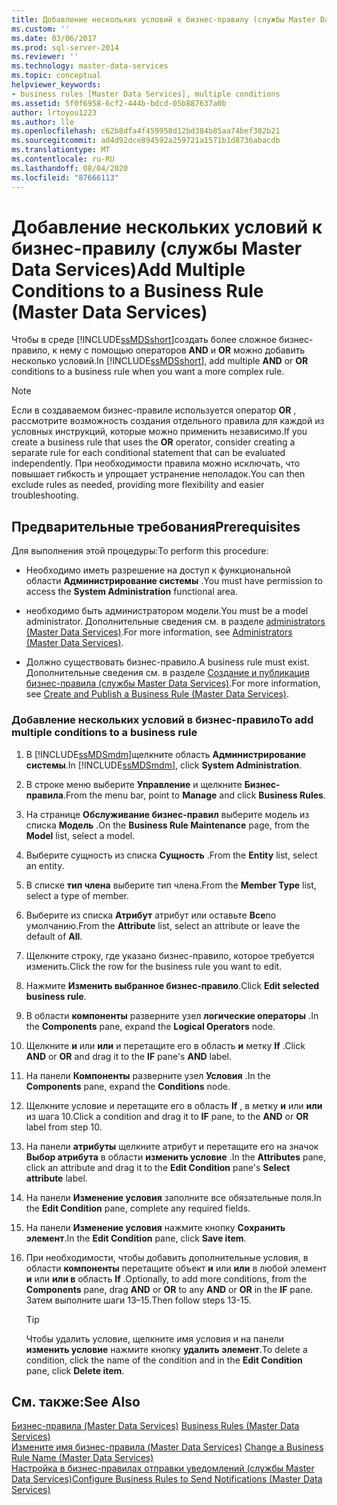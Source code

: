 ```yaml
---
title: Добавление нескольких условий к бизнес-правилу (службы Master Data Services) | Документы Майкрософт
ms.custom: ''
ms.date: 03/06/2017
ms.prod: sql-server-2014
ms.reviewer: ''
ms.technology: master-data-services
ms.topic: conceptual
helpviewer_keywords:
- business rules [Master Data Services], multiple conditions
ms.assetid: 5f0f6958-6cf2-444b-bdcd-05b887637a0b
author: lrtoyou1223
ms.author: lle
ms.openlocfilehash: c62b8dfa4f459958d12bd384b85aa74bef382b21
ms.sourcegitcommit: ad4d92dce894592a259721a1571b1d8736abacdb
ms.translationtype: MT
ms.contentlocale: ru-RU
ms.lasthandoff: 08/04/2020
ms.locfileid: "87666113"
---
```

# <a name="add-multiple-conditions-to-a-business-rule-master-data-services"></a><span data-ttu-id="48608-102">Добавление нескольких условий к бизнес-правилу (службы Master Data Services)</span><span class="sxs-lookup"><span data-stu-id="48608-102">Add Multiple Conditions to a Business Rule (Master Data Services)</span></span>
  <span data-ttu-id="48608-103">Чтобы в среде [!INCLUDE[ssMDSshort](../includes/ssmdsshort-md.md)]создать более сложное бизнес-правило, к нему с помощью операторов **AND** и **OR** можно добавить несколько условий.</span><span class="sxs-lookup"><span data-stu-id="48608-103">In [!INCLUDE[ssMDSshort](../includes/ssmdsshort-md.md)], add multiple **AND** or **OR** conditions to a business rule when you want a more complex rule.</span></span>  
  
> [!NOTE]  
>  <span data-ttu-id="48608-104">Если в создаваемом бизнес-правиле используется оператор **OR** , рассмотрите возможность создания отдельного правила для каждой из условных инструкций, которые можно применить независимо.</span><span class="sxs-lookup"><span data-stu-id="48608-104">If you create a business rule that uses the **OR** operator, consider creating a separate rule for each conditional statement that can be evaluated independently.</span></span> <span data-ttu-id="48608-105">При необходимости правила можно исключать, что повышает гибкость и упрощает устранение неполадок.</span><span class="sxs-lookup"><span data-stu-id="48608-105">You can then exclude rules as needed, providing more flexibility and easier troubleshooting.</span></span>  
  
## <a name="prerequisites"></a><span data-ttu-id="48608-106">Предварительные требования</span><span class="sxs-lookup"><span data-stu-id="48608-106">Prerequisites</span></span>  
 <span data-ttu-id="48608-107">Для выполнения этой процедуры:</span><span class="sxs-lookup"><span data-stu-id="48608-107">To perform this procedure:</span></span>  
  
-   <span data-ttu-id="48608-108">Необходимо иметь разрешение на доступ к функциональной области **Администрирование системы** .</span><span class="sxs-lookup"><span data-stu-id="48608-108">You must have permission to access the **System Administration** functional area.</span></span>  
  
-   <span data-ttu-id="48608-109">необходимо быть администратором модели.</span><span class="sxs-lookup"><span data-stu-id="48608-109">You must be a model administrator.</span></span> <span data-ttu-id="48608-110">Дополнительные сведения см. в разделе [administrators &#40;Master Data Services&#41;](administrators-master-data-services.md).</span><span class="sxs-lookup"><span data-stu-id="48608-110">For more information, see [Administrators &#40;Master Data Services&#41;](administrators-master-data-services.md).</span></span>  
  
-   <span data-ttu-id="48608-111">Должно существовать бизнес-правило.</span><span class="sxs-lookup"><span data-stu-id="48608-111">A business rule must exist.</span></span> <span data-ttu-id="48608-112">Дополнительные сведения см. в разделе [Создание и публикация бизнес-правила (службы Master Data Services)](../../2014/master-data-services/create-and-publish-a-business-rule-master-data-services.md).</span><span class="sxs-lookup"><span data-stu-id="48608-112">For more information, see [Create and Publish a Business Rule &#40;Master Data Services&#41;](../../2014/master-data-services/create-and-publish-a-business-rule-master-data-services.md).</span></span>  
  
### <a name="to-add-multiple-conditions-to-a-business-rule"></a><span data-ttu-id="48608-113">Добавление нескольких условий в бизнес-правило</span><span class="sxs-lookup"><span data-stu-id="48608-113">To add multiple conditions to a business rule</span></span>  
  
1.  <span data-ttu-id="48608-114">В [!INCLUDE[ssMDSmdm](../includes/ssmdsmdm-md.md)]щелкните область **Администрирование системы**.</span><span class="sxs-lookup"><span data-stu-id="48608-114">In [!INCLUDE[ssMDSmdm](../includes/ssmdsmdm-md.md)], click **System Administration**.</span></span>  
  
2.  <span data-ttu-id="48608-115">В строке меню выберите **Управление** и щелкните **Бизнес-правила**.</span><span class="sxs-lookup"><span data-stu-id="48608-115">From the menu bar, point to **Manage** and click **Business Rules**.</span></span>  
  
3.  <span data-ttu-id="48608-116">На странице **Обслуживание бизнес-правил** выберите модель из списка **Модель** .</span><span class="sxs-lookup"><span data-stu-id="48608-116">On the **Business Rule Maintenance** page, from the **Model** list, select a model.</span></span>  
  
4.  <span data-ttu-id="48608-117">Выберите сущность из списка **Сущность** .</span><span class="sxs-lookup"><span data-stu-id="48608-117">From the **Entity** list, select an entity.</span></span>  
  
5.  <span data-ttu-id="48608-118">В списке **тип члена** выберите тип члена.</span><span class="sxs-lookup"><span data-stu-id="48608-118">From the **Member Type** list, select a type of member.</span></span>  
  
6.  <span data-ttu-id="48608-119">Выберите из списка **Атрибут** атрибут или оставьте **Все**по умолчанию.</span><span class="sxs-lookup"><span data-stu-id="48608-119">From the **Attribute** list, select an attribute or leave the default of **All**.</span></span>  
  
7.  <span data-ttu-id="48608-120">Щелкните строку, где указано бизнес-правило, которое требуется изменить.</span><span class="sxs-lookup"><span data-stu-id="48608-120">Click the row for the business rule you want to edit.</span></span>  
  
8.  <span data-ttu-id="48608-121">Нажмите **Изменить выбранное бизнес-правило**.</span><span class="sxs-lookup"><span data-stu-id="48608-121">Click **Edit selected business rule**.</span></span>  
  
9. <span data-ttu-id="48608-122">В области **компоненты** разверните узел **логические операторы** .</span><span class="sxs-lookup"><span data-stu-id="48608-122">In the **Components** pane, expand the **Logical Operators** node.</span></span>  
  
10. <span data-ttu-id="48608-123">Щелкните **и** или **или** и перетащите его в область **и** метку **If** .</span><span class="sxs-lookup"><span data-stu-id="48608-123">Click **AND** or **OR** and drag it to the **IF** pane's **AND** label.</span></span>  
  
11. <span data-ttu-id="48608-124">На панели **Компоненты** разверните узел **Условия** .</span><span class="sxs-lookup"><span data-stu-id="48608-124">In the **Components** pane, expand the **Conditions** node.</span></span>  
  
12. <span data-ttu-id="48608-125">Щелкните условие и перетащите его в область **If** , в метку **и** или **или** из шага 10.</span><span class="sxs-lookup"><span data-stu-id="48608-125">Click a condition and drag it to **IF** pane, to the **AND** or **OR** label from step 10.</span></span>  
  
13. <span data-ttu-id="48608-126">На панели **атрибуты** щелкните атрибут и перетащите его на значок **Выбор атрибута** в области **изменить условие** .</span><span class="sxs-lookup"><span data-stu-id="48608-126">In the **Attributes** pane, click an attribute and drag it to the **Edit Condition** pane's **Select attribute** label.</span></span>  
  
14. <span data-ttu-id="48608-127">На панели **Изменение условия** заполните все обязательные поля.</span><span class="sxs-lookup"><span data-stu-id="48608-127">In the **Edit Condition** pane, complete any required fields.</span></span>  
  
15. <span data-ttu-id="48608-128">На панели **Изменение условия** нажмите кнопку **Сохранить элемент**.</span><span class="sxs-lookup"><span data-stu-id="48608-128">In the **Edit Condition** pane, click **Save item**.</span></span>  
  
16. <span data-ttu-id="48608-129">При необходимости, чтобы добавить дополнительные условия, в области **компоненты** перетащите объект **и** или **или** в любой элемент **и** или **или в** область **If** .</span><span class="sxs-lookup"><span data-stu-id="48608-129">Optionally, to add more conditions, from the **Components** pane, drag **AND** or **OR** to any **AND** or **OR** in the **IF** pane.</span></span> <span data-ttu-id="48608-130">Затем выполните шаги 13–15.</span><span class="sxs-lookup"><span data-stu-id="48608-130">Then follow steps 13-15.</span></span>  
  
    > [!TIP]  
    >  <span data-ttu-id="48608-131">Чтобы удалить условие, щелкните имя условия и на панели **изменить условие** нажмите кнопку **удалить элемент**.</span><span class="sxs-lookup"><span data-stu-id="48608-131">To delete a condition, click the name of the condition and in the **Edit Condition** pane, click **Delete item**.</span></span>  
  
## <a name="see-also"></a><span data-ttu-id="48608-132">См. также:</span><span class="sxs-lookup"><span data-stu-id="48608-132">See Also</span></span>  
 <span data-ttu-id="48608-133">[Бизнес-правила &#40;Master Data Services&#41;](../../2014/master-data-services/business-rules-master-data-services.md) </span><span class="sxs-lookup"><span data-stu-id="48608-133">[Business Rules &#40;Master Data Services&#41;](../../2014/master-data-services/business-rules-master-data-services.md) </span></span>  
 <span data-ttu-id="48608-134">[Измените имя бизнес-правила &#40;Master Data Services&#41;](../../2014/master-data-services/change-a-business-rule-name-master-data-services.md) </span><span class="sxs-lookup"><span data-stu-id="48608-134">[Change a Business Rule Name &#40;Master Data Services&#41;](../../2014/master-data-services/change-a-business-rule-name-master-data-services.md) </span></span>  
 [<span data-ttu-id="48608-135">Настройка в бизнес-правилах отправки уведомлений (службы Master Data Services)</span><span class="sxs-lookup"><span data-stu-id="48608-135">Configure Business Rules to Send Notifications &#40;Master Data Services&#41;</span></span>](../../2014/master-data-services/configure-business-rules-to-send-notifications-master-data-services.md)  
  
  
